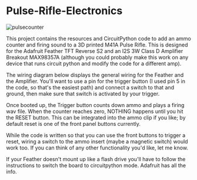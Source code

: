 # Pulse-Rifle-Electronics

![pulsecounter](https://github.com/wolfgangrumpf/Pulse-Rifle-Electronics/assets/1257828/01b1da43-a1ab-49d7-adb1-a9d38032a215)

This project contains the resources and CircuitPython code to add an ammo counter and firing sound to a 3D printed M41A Pulse Rifle.  This is designed for the Adafruit Feather TFT Reverse S2 and an I2S 3W Class D Amplifier Breakout MAX98357A (although you could probably make this work on any device that runs circuit python and modify the code for a different amp).

The wiring diagram below displays the general wiring for the Feather and the Amplifier. You'll want to use a pin for the trigger button (I used pin 5 in the code, so that's the easiest path) and connect a switch to that and ground, then make sure that switch is activated by your trigger.

Once booted up, the Trigger button counts down ammo and plays a firing wav file.  When the counter reaches zero, NOTHING happens until you hit the RESET button.  This can be integrated into the ammo clip if you like; by default reset is one of the front panel buttons currently.

While the code is written so that you can use the front buttons to trigger a reset, wiring a switch to the ammo insert (maybe a magnetic switch) would work too.  If you can think of any other functionality you'd like, let me know.

If your Feather doesn't mount up like a flash drive you'll have to follow the instructions to switch the board to circuitpython mode.  Adafruit has all the info.


